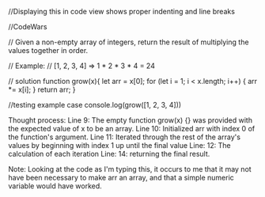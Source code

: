 //Displaying this in code view shows proper indenting and line breaks


//CodeWars

// Given a non-empty array of integers, return the result of multiplying the values together in order. 

// Example:
// [1, 2, 3, 4] => 1 * 2 * 3 * 4 = 24

// solution
function grow(x){
  let arr = x[0];
  for (let i = 1; i < x.length; i++) {
    arr *= x[i];
  }
  return arr;
}


//testing example case
console.log(grow([1, 2, 3, 4])) 


Thought process:
Line 9: The empty function grow(x) {} was provided with the expected value of x to be an array.
Line 10: Initialized arr with index 0 of the function's argument.
Line 11: Iterated through the rest of the array's values by beginning with index 1 up until the final value
Line: 12: The calculation of each iteration
Line: 14: returning the final result.

Note: Looking at the code as I'm typing this, it occurs to me that it may not have been necessary to make arr an array, and that a simple numeric variable would have worked.
